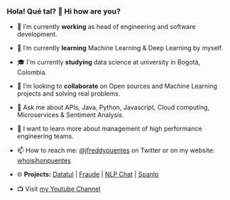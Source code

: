### Hola! Qué tal? 👋 Hi how are you?

<!--
**jfreddypuentes/jfreddypuentes** is a ✨ _special_ ✨ repository because its `README.md` (this file) appears on your GitHub profile.

Here are some ideas to get you started:

- 🔭 I’m currently working on ...
- 🌱 I’m currently learning ...
- 👯 I’m looking to collaborate on ...
- 🤔 I’m looking for help with ...
- 💬 Ask me about ...
- 📫 How to reach me: ...
- 😄 Pronouns: ...
- ⚡ Fun fact: ...
-->

- 🔭 I’m currently **working** as head of engineering and software development.
- 🌱 I’m currently **learning** Machine Learning & Deep Learning by myself.
- 🎓 I'm currently **studying** data science at university in Bogotá, Colombia.
- 👯 I’m looking to **collaborate** on Open sources and Machine Learning projects and solving real problems.
- 💬 Ask me about APIs, Java, Python, Javascript, Cloud computing, Microservices & Sentiment Analysis.
- 🤔 I want to learn more about management of high performance engineering teams. 
- 📫 How to reach me: [@jfreddypuentes](https://twitter.com/jfreddypuentes) on Twitter or on my website: [whoisjhonpuentes](https://whoisjhonpuentes.web.app/)

- 🌐  **Projects:** [Datatul](http://www.datatul.com) | [Fraude](http://fraude-720ad.firebaseapp.com) | [NLP Chat](https://nlpchat.web.app/) | [Spanlp](https://pypi.org/project/spanlp/)


- 📺 Visit [my Youtube Channel](https://www.youtube.com/channel/UCeQ2LduKNIZ7k3ndXvffuDw)
